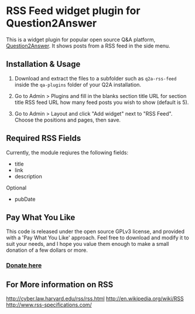 RSS Feed widget plugin for Question2Answer
=================================================

This is a widget plugin for popular open source Q&A platform, [Question2Answer](http://www.question2answer.org). It shows posts from a RSS feed in the side menu.


Installation & Usage
-------------------------------------------------

1. Download and extract the files to a subfolder such as `q2a-rss-feed` inside the `qa-plugins` folder of your Q2A installation.

2. Go to Admin > Plugins and fill in the blanks
    section title
    URL for section title
    RSS feed URL
    how many feed posts you wish to show (default is 5).

3. Go to Admin > Layout and click "Add widget" next to "RSS Feed". Choose the positions and pages, then save.

Required RSS Fields
-------------------------------------------------
Currently, the module reqiures the following fields:
- title
- link
- description       

Optional
- pubDate


Pay What You Like
-------------------------------------------------

This code is released under the open source GPLv3 license, and provided with a 'Pay What You Like' approach. Feel free to download and modify it to suit your needs, and I hope you value them enough to make a small donation of a few dollars or more.

### [Donate here](https://www.paypal.com/cgi-bin/webscr?cmd=_donations&business=mbentley3123%40gmail%2ecom&lc=CA&item_name=Bentley%20Designs&item_number=Q2A%20RSS%20Feed&currency_code=CAD&bn=PP%2dDonationsBF%3abtn_donateCC_LG%2egif%3aNonHosted)

For More information on RSS
-------------------------------------------------

http://cyber.law.harvard.edu/rss/rss.html
http://en.wikipedia.org/wiki/RSS
http://www.rss-specifications.com/